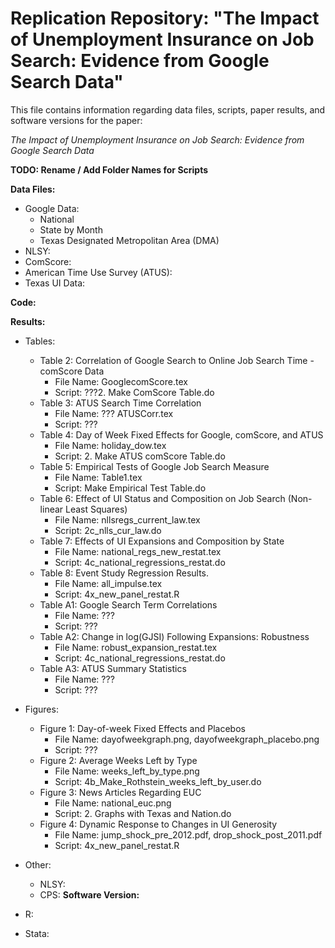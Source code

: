 # Replication Repository: "The Impact of Unemployment Insurance on Job Search: Evidence from Google Search Data"
This file contains information regarding data files, scripts, paper results, and software versions for the paper:

*The Impact of Unemployment Insurance on Job Search: Evidence from Google Search Data*


**TODO: Rename / Add Folder Names for Scripts**

**Data Files:**
- Google Data:
	- National
	- State by Month 
	- Texas Designated Metropolitan Area (DMA)
- NLSY:
- ComScore:
- American Time Use Survey (ATUS):
- Texas UI Data:

**Code:**

**Results:**
- Tables:
	- Table 2: Correlation of Google Search to Online Job Search Time - comScore Data
		- File Name: GooglecomScore.tex
		- Script: ???2. Make ComScore Table.do
	- Table 3: ATUS Search Time Correlation
		- File Name: ??? ATUSCorr.tex
		- Script: ???
	- Table 4: Day of Week Fixed Effects for Google, comScore, and ATUS
		- File Name: holiday_dow.tex
		- Script: 2. Make ATUS comScore Table.do
	- Table 5: Empirical Tests of Google Job Search Measure
		- File Name: Table1.tex
		- Script: Make Empirical Test Table.do
	- Table 6: Effect of UI Status and Composition on Job Search (Non-linear Least Squares)
		- File Name: nllsregs_current_law.tex
		- Script: 2c_nlls_cur_law.do
	- Table 7: Effects of UI Expansions and Composition by State 
		- File Name: national_regs_new_restat.tex
		- Script: 4c_national_regressions_restat.do
	- Table 8: Event Study Regression Results. 
		- File Name: all_impulse.tex
		- Script: 4x_new_panel_restat.R
	- Table A1: Google Search Term Correlations
		- File Name: ???
		- Script: ??? 
	- Table A2: Change in log(GJSI) Following Expansions: Robustness
		- File Name: robust_expansion_restat.tex
		- Script: 4c_national_regressions_restat.do
	- Table A3: ATUS Summary Statistics
		- File Name: ???
		- Script: ???

- Figures:
	- Figure 1: Day-of-week Fixed Effects and Placebos
		- File Name: dayofweekgraph.png, dayofweekgraph_placebo.png
		- Script: ???
	- Figure 2: Average Weeks Left by Type
		- File Name: weeks_left_by_type.png
		- Script: 4b_Make_Rothstein_weeks_left_by_user.do
	- Figure 3: News Articles Regarding EUC
		- File Name: national_euc.png
		- Script: 2. Graphs with Texas and Nation.do
	- Figure 4: Dynamic Response to Changes in UI Generosity
		- File Name: jump_shock_pre_2012.pdf, drop_shock_post_2011.pdf
		- Script: 4x_new_panel_restat.R
- Other:
	- NLSY:
	- CPS:
**Software Version:**
- R:
- Stata: 